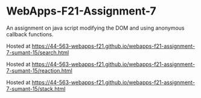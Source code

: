 # WebApps-F21-Assignment-7
An assignment on java script modifying the DOM and using anonymous callback functions.

Hosted at https://44-563-webapps-f21.github.io/webapps-f21-assignment-7-sumant-15/search.html

Hosted at https://44-563-webapps-f21.github.io/webapps-f21-assignment-7-sumant-15/reaction.html

Hosted at https://44-563-webapps-f21.github.io/webapps-f21-assignment-7-sumant-15/stack.html
